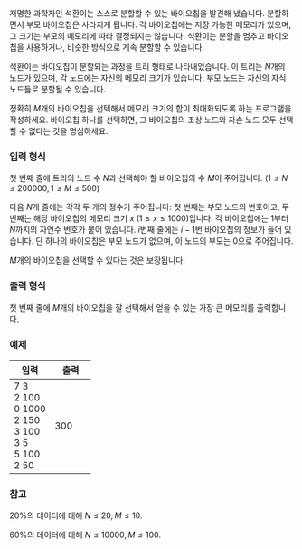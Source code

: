 저명한 과학자인 석환이는 스스로 분할할 수 있는 바이오칩을 발견해 냈습니다. 분할하면서 부모 바이오칩은 사라지게 됩니다. 각 바이오칩에는 저장 가능한 메모리가 있으며, 그 크기는 부모의 메모리에 따라 결정되지는 않습니다. 석환이는 분할을 멈추고 바이오칩을 사용하거나, 비슷한 방식으로 계속 분할할 수 있습니다.

석환이는 바이오칩이 분할되는 과정을 트리 형태로 나타내었습니다. 이 트리는 $N$개의 노드가 있으며, 각 노드에는 자신의 메모리 크기가 있습니다. 부모 노드는 자신의 자식 노드들로 분할될 수 있습니다.

정확히 $M$개의 바이오칩을 선택해서 메모리 크기의 합이 최대화되도록 하는 프로그램을 작성하세요. 바이오칩 하나를 선택하면, 그 바이오칩의 조상 노드와 자손 노드 모두 선택할 수 없다는 것을 명심하세요.

### 입력 형식

첫 번째 줄에 트리의 노드 수 $N$과 선택해야 할 바이오칩의 수 $M$이 주어집니다. ($1 \le N \le 200 000, 1 \le M \le 500$)

다음 $N$개 줄에는 각각 두 개의 정수가 주어집니다: 첫 번째는 부모 노드의 번호이고, 두 번째는 해당 바이오칩의 메모리 크기 $x$ ($1 \le x \le 1000$)입니다. 각 바이오칩에는 $1$부터 $N$까지의 자연수 번호가 붙어 있습니다. $i$번째 줄에는 $i-1$번 바이오칩의 정보가 들어 있습니다. 단 하나의 바이오칩은 부모 노드가 없으며, 이 노드의 부모는 0으로 주어집니다.

$M$개의 바이오칩을 선택할 수 있다는 것은 보장됩니다.

### 출력 형식

첫 번째 줄에 $M$개의 바이오칩을 잘 선택해서 얻을 수 있는 가장 큰 메모리를 출력합니다.

### 예제

<table class='table table-bordered table-condensed'>
 <thead>
  <tr>
   <th style="width: 50%;">입력</th>
   <th style="width: 50%;">출력</th>
  </tr>
 </thead>
 <tbody>
  <tr>
   <td class="code-font">7 3<br/>
2 100<br/>
0 1000<br/>
2 150<br/>
3 100<br/>
3 5<br/>
5 100<br/>
2 50</td>
   <td class="code-font">300</td>
  </tr>
 </tbody>
</table>

### 참고

20%의 데이터에 대해 $N \le 20, M \le 10.$

60%의 데이터에 대해 $N \le 10000, M \le 100.$